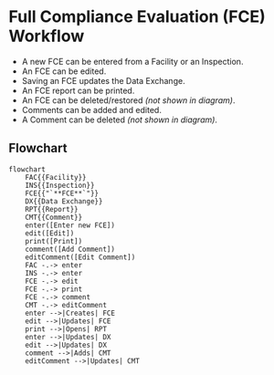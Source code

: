 # Full Compliance Evaluation (FCE) Workflow

* A new FCE can be entered from a Facility or an Inspection.
* An FCE can be edited.
* Saving an FCE updates the Data Exchange.
* An FCE report can be printed.
* An FCE can be deleted/restored *(not shown in diagram)*.
* Comments can be added and edited.
* A Comment can be deleted *(not shown in diagram)*.

## Flowchart

```mermaid
flowchart
    FAC{{Facility}}
    INS{{Inspection}}
    FCE{{"`**FCE**`"}}
    DX{{Data Exchange}}
    RPT{{Report}}
    CMT{{Comment}}
    enter([Enter new FCE])
    edit([Edit])
    print([Print])
    comment([Add Comment])
    editComment([Edit Comment])
    FAC -.-> enter
    INS -.-> enter
    FCE -.-> edit
    FCE -.-> print
    FCE -.-> comment
    CMT -.-> editComment
    enter -->|Creates| FCE
    edit -->|Updates| FCE
    print -->|Opens| RPT
    enter -->|Updates| DX
    edit -->|Updates| DX
    comment -->|Adds| CMT
    editComment -->|Updates| CMT

```
